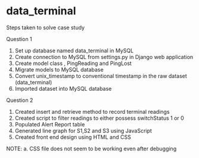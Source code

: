 # data_terminal

Steps taken to solve case study

Question 1
1. Set up database named data_terminal in MySQL
2. Create connection to MySQL from settings.py in Django web application
3. Create model class , PingReading and PingLost
4. Migrate models to MySQL database
5. Convert unix_timestamp to conventional timestamp in the raw dataset (data_terminal)
6. Imported dataset into MySQL database

Question 2
1. Created insert and retrieve method to record terminal readings
2. Created script to filter readings to either possess switchStatus 1 or 0
3. Populated Alert Report table
4. Generated line graph for S1,S2 and S3 using JavaScript
5. Created front end design using HTML and CSS

NOTE:
a. CSS file does not seem to be working even after debugging
